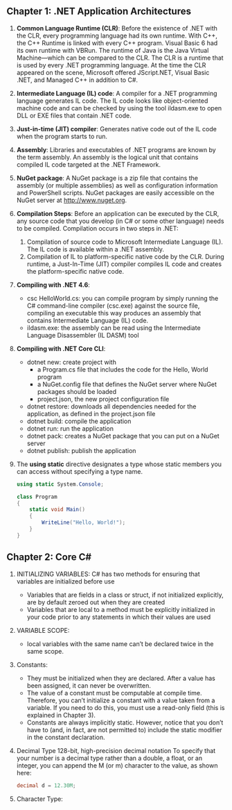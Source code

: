 ## Chapter 1: .NET Application Architectures

1. **Common Language Runtime (CLR)**: Before the existence of .NET with the CLR, every programming language had its own runtime. With C++, the C++ Runtime is linked with every C++ program. Visual Basic 6 had its own runtime with VBRun. The runtime of Java is the Java Virtual Machine—which can be compared to the CLR. The CLR is a runtime that is used by every .NET programming language. At the time the CLR appeared on the scene, Microsoft offered JScript.NET, Visual Basic .NET, and Managed C++ in addition to C#.

2. **Intermediate Language (IL) code**: A compiler for a .NET programming language generates IL code. The IL code looks like object-oriented machine code and can be checked by using the tool ildasm.exe to open DLL or EXE files that contain .NET code. 

3. **Just-in-time (JIT) compiler**: Generates native code out of the IL code when the program starts to run.

4. **Assembly**: Libraries and executables of .NET programs are known by the term assembly. An assembly is the logical unit that contains compiled IL code targeted at the .NET Framework.

5. **NuGet package**: A NuGet package is a zip file that contains the assembly (or multiple assemblies) as well as configuration information and PowerShell scripts. NuGet packages are easily accessible on the NuGet server at http://www.nuget.org.

6. **Compilation Steps**: Before an application can be executed by the CLR, any source code that you develop (in C# or some other language) needs to be compiled. Compilation occurs in two steps in .NET:
    1. Compilation of source code to Microsoft Intermediate Language (IL). The IL code is available within a .NET assembly.
    2. Compilation of IL to platform-specific native code by the CLR. During runtime, a Just-In-Time (JIT) compiler compiles IL code and creates the platform-specific native code.

7. **Compiling with .NET 4.6**: 
    - csc HelloWorld.cs: you can compile program by simply running the C# command-line compiler (csc.exe) against the source file, compiling an executable this way produces an assembly that contains Intermediate Language (IL) code.
    - ildasm.exe:  the assembly can be read using the Intermediate Language Disassembler (IL DASM) tool

8. **Compiling with .NET Core CLI**:
    - dotnet new: create project with
        - a Program.cs file that includes the code for the Hello, World program
        - a NuGet.config file that defines the NuGet server where NuGet packages should be loaded
        - project.json, the new project configuration file
    - dotnet restore: downloads all dependencies needed for the application, as defined in the project.json file
    - dotnet build: compile the application
    - dotnet run: run the application
    - dotnet pack: creates a NuGet package that you can put on a NuGet server
    - dotnet publish: publish the application

9. The **using static** directive designates a type whose static members you can access without specifying a type name.
    ```csharp
    using static System.Console;

    class Program
    {
        static void Main()
        {
            WriteLine("Hello, World!");
        }
    }
    ```

## Chapter 2: Core C#

1. INITIALIZING VARIABLES: C# has two methods for ensuring that variables are initialized before use
    - Variables that are fields in a class or struct, if not initialized explicitly, are by default zeroed out when they are created
    - Variables that are local to a method must be explicitly initialized in your code prior to any statements in which their values are used

2. VARIABLE SCOPE:
    - local variables with the same name can’t be declared twice in the same scope.

3. Constants:
    - They must be initialized when they are declared. After a value has been assigned, it can never be overwritten.
    - The value of a constant must be computable at compile time. Therefore, you can’t initialize a constant with a value taken from a variable. If you need to do this, you must use a read-only field (this is explained in Chapter 3).
    - Constants are always implicitly static. However, notice that you don’t have to (and, in fact, are not permitted to) include the static modifier in the constant declaration.

4. Decimal Type 128-bit, high-precision decimal notation To specify that your number is a decimal type rather than a double, a float, or an integer, you can append the M (or m) character to the value, as shown here:
    ```csharp
    decimal d = 12.30M;
    ```

5. Character Type: 